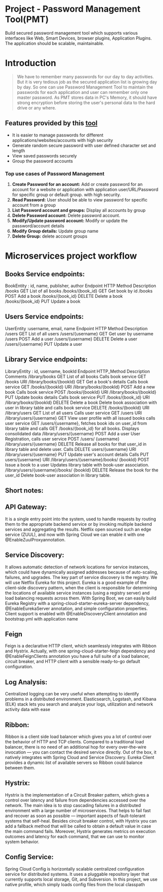 # Project - Password Management Tool(PMT)

Build secured password management tool which supports various interfaces like Web, Smart Devices, browser plugins,
Application Plugins. The application should be scalable, maintainable.

# Introduction

> We have to remember many passwords for our day to day activities. But it is very tedious job as the secured application list is growing day by day. So one can use Password Management Tool to maintain the passwords for each application and user can remember only one master password. As PMT stores data in PC's Memory, it should have strong encryption before storing the user's personal data to the hard drive or any where.

## Features provided by this [tool]()

* It is easier to manage passwords for different applications/websites/accounts with high security
* Generate random secure password with user defined character set and length
* View saved passwords securely
* Group the password accounts

### Top use cases of Password Management

1. **Create Password for an account:** Add or create password for an account for a website or application with
   application user/URL/Password for specific group or default group. with high security.
2. **Read Password:** User should be able to view password for specific account from a group
3. **List Password account and groups:** Display all accounts by group
4. **Delete Password account:** Delete password account.
5. **Modify/Update password account:** Modify or update the password/account details
6. **Modify Group details:** Update group name
7. **Delete Group:** delete account groups



#  Microservices project workflow

## Books Service endpoints:
BookEntity : id, name, publisher, author
Endpoint HTTP Method Description
/books GET List of all books
/books/{book_id} GET Get book by id
/books POST Add a book
/books/{book_id} DELETE Delete a book
/books/{book_id} PUT Update a book



## Users Service endpoints:
UserEntity :username, email, name
Endpoint HTTP Method Description
/users GET List of all users
/users/{username} GET Get user by username
/users POST Add a user
/users/{username} DELETE Delete a user
/users/{username} PUT Update a user



## Library Service endpoints:
LibraryEntity : id, username, bookId
Endpoint     HTTP_Method    Description  Comments
/library/books GET List of all books Calls book service GET /books URI
/library/books/{bookId} GET Get a book's details Calls book service GET /books/{bookId} URI
/library/books/{bookId} POST Add a new book Calls book service POST /books/{bookId} URI
/library/books/{bookId} PUT Update books details Calls book service PUT /books/{book_id} URI
/library/books/{bookId} DELETE Delete a book Delete book association with user in library table and
calls book service DELETE /books/{bookId} URI
/library/users GET List of all users Calls user service GET /users URI
/library/users/{username} GET View user profile with all issued books calls user service GET /users/{username},
fetches book ids on user_id from library table and
calls GET /books/{book_id} for all books. Displays 
consolidated data
/library/users/{username} POST Add a user User Registration, calls user service POST /users/
{username}
/library/users/{username} DELETE Release all books for that user_id in library table and 
delete user.
Calls DELETE users/{username} URI
/library/users/{username} PUT Update user's account details Calls PUT users/{username} URI
/library/users/{username}/books/
{bookId}
POST Issue a book to a user Updates library table with book-user association.
/library/users/{username}/books/
{bookId}
DELETE Release the book for the user_id Delete book-user association in library table.

## Short notes:
## API Gateway:
It is a single entry point into the system, used to handle requests by routing them to the appropriate backend service or by invoking multiple backend 
services and aggregating the results. 
Netflix open sourced such an edge service (ZUUL), and now with Spring Cloud we can enable it with one @EnableZuulProxyannotation.

## Service Discovery:
It allows automatic detection of network locations for service instances, which could have dynamically assigned addresses because of auto-scaling, 
failures, and upgrades. The key part of service discovery is the registry. We will use Netflix Eureka for this project. Eureka is a good example of the 
client-side discovery pattern, when the client is responsible for determining the locations of available service instances (using a registry server) and 
load balancing requests across them.
With Spring Boot, we can easily build Eureka Registry with a spring-cloud-starter-eureka-server dependency, @EnableEurekaServer annotation, 
and simple configuration properties. Client support is enabled with @EnableDiscoveryClient annotation and bootstrap.yml with application name

## Feign
Feign is a declarative HTTP client, which seamlessly integrates with Ribbon and Hystrix. Actually, with one spring-cloud-starter-feign dependency 
and @EnableFeignClients annotation you have a full suite of a load balancer, circuit breaker, and HTTP client with a sensible ready-to-go default 
configuration.
## Log Analysis:
Centralized logging can be very useful when attempting to identify problems in a distributed environment. Elasticsearch, Logstash, and Kibana (ELK)
stack lets you search and analyze your logs, utilization and network activity data with ease
## Ribbon:
Ribbon is a client side load balancer which gives you a lot of control over the behavior of HTTP and TCP clients. Compared to a traditional load 
balancer, there is no need of an additional hop for every over-the-wire invocation — you can contact the desired service directly.
Out of the box, it natively integrates with Spring Cloud and Service Discovery. Eureka Client provides a dynamic list of available servers so Ribbon 
could balance between them.
## Hystrix:
Hystrix is the implementation of a Circuit Breaker pattern, which gives a control over latency and failure from dependencies accessed over the 
network. The main idea is to stop cascading failures in a distributed environment with a large number of microservices. That helps to fail fast and 
recover as soon as possible — important aspects of fault-tolerant systems that self-heal.
Besides circuit breaker control, with Hystrix you can add a fallback method that will be called to obtain a default value in case the main command 
fails.
Moreover, Hystrix generates metrics on execution outcomes and latency for each command, that we can use to monitor system behavior.
## Config Service:
Spring Cloud Config is horizontally scalable centralized configuration service for distributed systems. It uses a pluggable repository layer that 
currently supports local storage, Git, and Subversion. In this project, we use native profile, which simply loads config files from the local classpath
